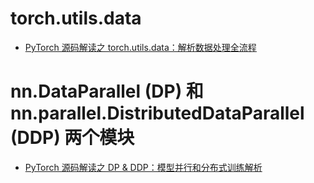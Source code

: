 # torch.utils.data

* [PyTorch 源码解读之 torch.utils.data：解析数据处理全流程](https://zhuanlan.zhihu.com/p/337850513)

#  nn.DataParallel (DP) 和 nn.parallel.DistributedDataParallel (DDP) 两个模块

* [PyTorch 源码解读之 DP & DDP：模型并行和分布式训练解析](https://zhuanlan.zhihu.com/p/343951042)
